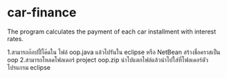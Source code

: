 # car-finance
The program calculates the payment of each car installment with interest rates.

1.สามารถก๊อปปี้โค๊ดใน ไฟล์ oop.java แล้วไปรันใน eclipse หรือ NetBean สร้างชื่อคราสเป็น oop
2.สามารถโหลดโฟลเดอร์ project oop.zip นำไปแตกไฟล์แล้วนำไปใส่ที่โฟลเดอร์ตัวโปรแกรม eclipse
